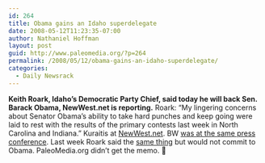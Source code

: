 ```yaml
---
id: 264
title: Obama gains an Idaho superdelegate
date: 2008-05-12T11:23:35-07:00
author: Nathaniel Hoffman
layout: post
guid: http://www.paleomedia.org/?p=264
permalink: /2008/05/12/obama-gains-an-idaho-superdelegate/
categories:
  - Daily Newsrack
---
```

**Keith Roark, Idaho&#8217;s Democratic Party Chief, said today he will back Sen. Barack Obama, NewWest.net is reporting.** Roark: “My lingering concerns about Senator Obama’s ability to take hard punches and keep going were laid to rest with the results of the primary contests last week in North Carolina and Indiana.” Kuraitis at [NewWest.net](http://www.newwest.net/city/article/idaho_superdelegates_united_for_obama/C108/L108/). BW [was at the same press conference](http://www.boiseweekly.com/gyrobase/Content?oid=oid%3A313790). Last week Roark said the [same thing](http://www.paleomedia.org/2008/05/08/roark-all-but-backs-obama/) but would not commit to Obama. PaleoMedia.org didn&#8217;t get the memo. 🙂